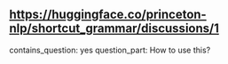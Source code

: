 ## https://huggingface.co/princeton-nlp/shortcut_grammar/discussions/1

contains_question: yes
question_part: How to use this?
